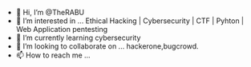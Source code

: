 - 👋 Hi, I’m @TheRABU
- 👀 I’m interested in ... Ethical Hacking | Cybersecurity | CTF | Pyhton | Web Application pentesting
- 🌱 I’m currently learning cybersecurity
- 💞️ I’m looking to collaborate on ... hackerone,bugcrowd.
- 📫 How to reach me ...

<!---
TheRABU/TheRABU is a ✨ special ✨ repository because its `README.md` (this file) appears on your GitHub profile.
You can click the Preview link to take a look at your changes.
--->
